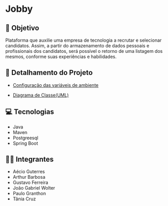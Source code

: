 # Jobby
## :dart: Objetivo
Plataforma que auxilie uma empresa de tecnologia a recrutar e selecionar candidatos. Assim, a partir do armazenamento de dados pessoais e profissionais dos candidatos, será possível o retorno de uma listagem dos mesmos, conforme suas experiências e habilidades.

## :pencil: Detalhamento do Projeto
- [Configuração das variáveis de ambiente](https://docs.google.com/document/d/e/2PACX-1vTLLv9Trl7c-7bBCVwYoZ1t-C_9GnVPAv8lu2vub4Nm2HGnXHwHqdJGU_B44UyAj_upSKKNn8M1j8B8/pub)

- [Diagrama de Classe(UML)](https://drive.google.com/file/d/1c5JSmVn7sIcOkIlu7qpBZReohI0IeAG7/view?usp=sharing)

## :computer: Tecnologias
- Java
- Maven
- Postgreesql
- Spring Boot

## :man_technologist: Integrantes
- Aécio Guterres
- Arthur Barbosa
- Gustavo Ferreira
- João Gabriel Wolter
- Paulo Granthon
- Tânia Cruz

